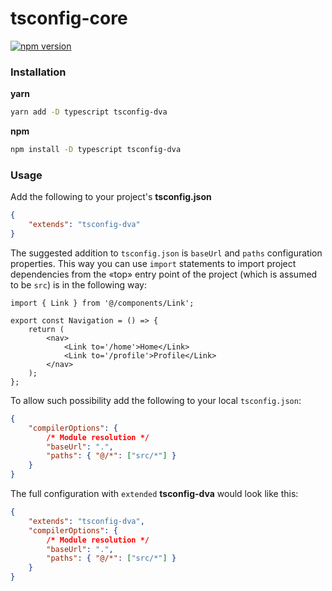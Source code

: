 # tsconfig-core

[![npm version](https://badge.fury.io/js/tsconfig-dva.svg)](https://badge.fury.io/js/tsconfig-dva)

### Installation

**yarn**

```sh
yarn add -D typescript tsconfig-dva
```

**npm**

```sh
npm install -D typescript tsconfig-dva
```

### Usage

Add the following to your project's **tsconfig.json**

```json
{
    "extends": "tsconfig-dva"
}
```

The suggested addition to `tsconfig.json` is `baseUrl` and `paths` configuration properties. This way you can use `import` statements to import project dependencies from the «top» entry point of the project (which is assumed to be `src`) is in the following way:

```tsx
import { Link } from '@/components/Link';

export const Navigation = () => {
    return (
        <nav>
            <Link to='/home'>Home</Link>
            <Link to='/profile'>Profile</Link>
        </nav>
    );
};
```

To allow such possibility add the following to your local `tsconfig.json`:

```json
{
    "compilerOptions": {
        /* Module resolution */
        "baseUrl": ".",
        "paths": { "@/*": ["src/*"] }
    }
}
```

The full configuration with `extended` **tsconfig-dva** would look like this:

```json
{
    "extends": "tsconfig-dva",
    "compilerOptions": {
        /* Module resolution */
        "baseUrl": ".",
        "paths": { "@/*": ["src/*"] }
    }
}
```
